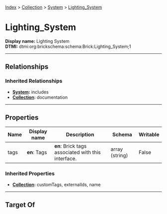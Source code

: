 [Index](../../Index.md) > [Collection](../Collection.md) > [System](System.md) > [Lighting_System](#)
# Lighting_System

**Display name:** Lighting System<br />
**DTMI:** dtmi:org:brickschema:schema:Brick:Lighting_System;1

---

## Relationships

### Inherited Relationships
* **[System](System.md):** includes
* **[Collection](../Collection.md):** documentation

---

## Properties

|Name|Display name|Description|Schema|Writable|
|-|-|-|-|-|
|tags|**en**: Tags|**en**: Brick tags associated with this interface.|array (string)|False|
### Inherited Properties
* **[Collection](../Collection.md):** customTags, externalIds, name

---

## Target Of
